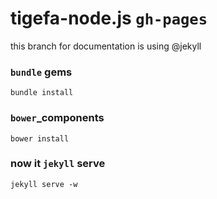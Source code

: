 tigefa-node.js `gh-pages`
========================

this branch for documentation is using @jekyll

### `bundle` gems

```ssh
bundle install
```

### `bower`_components

```ssh
bower install
```

### now it `jekyll` serve

```ssh
jekyll serve -w
```